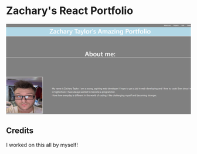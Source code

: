 # Zachary's React Portfolio

![myPortfolio](./src/assets/myport.png)

## Credits
I worked on this all by myself!